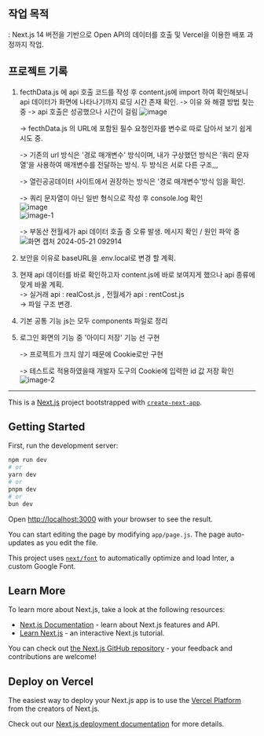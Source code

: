 ## 작업 목적
 : Next.js 14 버전을 기반으로 Open API의 데이터를 호출 및 Vercel을 이용한 배포 과정까지 작업.

## 프로젝트 기록
 1. fecthData.js 에 api 호출 코드를 작성 후 content.js에 import 하여 확인해보니 api 데이터가 화면에 나타나기까지 로딩 시간 존재 확인. -> 이유 와 해결 방법 찾는중
    -> api 호출은 성공했으나 시간이 걸림 ![image](https://github.com/ARISTAHS/side_project/assets/118969653/5dbfcf18-d8ca-4311-880b-98bca01be9c9)


    -> fecthData.js 의 URL에 포함된 필수 요청인자를 변수로 따로 담아서 보기 쉽게 시도 중. 


    -> 기존의 url 방식은 '경로 매개변수' 방식이며, 내가 구상했던 방식은 '쿼리 문자열'을 사용하여 매개변수를 전달하는 방식. 두 방식은 서로 다른 구조,,, 


    -> 열린공공데이터 사이트에서 권장하는 방식은 '경로 매개변수'방식 임을 확인. 


    -> 쿼리 문자열이 아닌 일반 형식으로 작성 후 console.log 확인 <br/>
    ![image](https://github.com/ARISTAHS/side_project/assets/118969653/328ea8b6-35cc-4abe-9611-33adff549505)<br/>
    ![image-1](https://github.com/ARISTAHS/side_project/assets/118969653/5e1753d2-813d-4ffe-ada4-d29a07597d4f)

    -> 부동산 전월세가 api 데이터 호출 중 오류 발생. 메시지 확인 / 원인 파악 중 <br/>
    ![화면 캡처 2024-05-21 092914](https://github.com/ARISTAHS/side_project/assets/118969653/3468869f-7b4a-4979-b01e-3d5d480d38fb)



    


 2. 보안을 이유로 baseURL을 .env.local로 변경 할 계획.
 3. 현재 api 데이터를 바로 확인하고자 content.js에 바로 보여지게 했으나 api 종류에 맞게 바꿀 계획. <br/>
    -> 실거래 api : realCost.js  , 전월세가 api : rentCost.js <br/> -> 파일 구조 변경. 
    
 4. 기본 공통 기능 js는 모두 components 파일로 정리
 5. 로그인 화면의 기능 중 '아이디 저장' 기능 선 구현

    -> 프로젝트가 크지 않기 때문에 Cookie로만 구현 

    -> 테스트로 적용하였을때 개발자 도구의 Cookie에 입력한 id 값 저장 확인
    ![image-2](https://github.com/ARISTAHS/side_project/assets/118969653/dea1ce3c-4245-4c3f-9609-62aae0f4e9ea)

   



    


--------------------------------------------------------------------------------------------------------------------------------------


This is a [Next.js](https://nextjs.org/) project bootstrapped with [`create-next-app`](https://github.com/vercel/next.js/tree/canary/packages/create-next-app).

## Getting Started

First, run the development server:

```bash
npm run dev
# or
yarn dev
# or
pnpm dev
# or
bun dev
```

Open [http://localhost:3000](http://localhost:3000) with your browser to see the result.

You can start editing the page by modifying `app/page.js`. The page auto-updates as you edit the file.

This project uses [`next/font`](https://nextjs.org/docs/basic-features/font-optimization) to automatically optimize and load Inter, a custom Google Font.

## Learn More

To learn more about Next.js, take a look at the following resources:

- [Next.js Documentation](https://nextjs.org/docs) - learn about Next.js features and API.
- [Learn Next.js](https://nextjs.org/learn) - an interactive Next.js tutorial.

You can check out [the Next.js GitHub repository](https://github.com/vercel/next.js/) - your feedback and contributions are welcome!

## Deploy on Vercel

The easiest way to deploy your Next.js app is to use the [Vercel Platform](https://vercel.com/new?utm_medium=default-template&filter=next.js&utm_source=create-next-app&utm_campaign=create-next-app-readme) from the creators of Next.js.

Check out our [Next.js deployment documentation](https://nextjs.org/docs/deployment) for more details.



